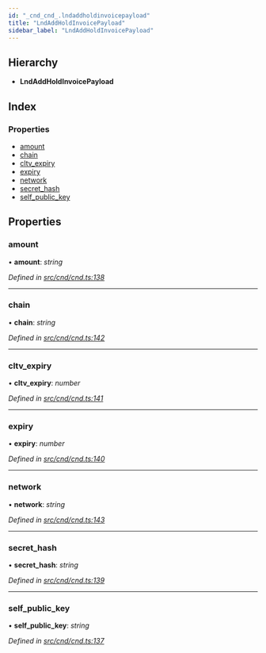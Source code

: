```yaml
---
id: "_cnd_cnd_.lndaddholdinvoicepayload"
title: "LndAddHoldInvoicePayload"
sidebar_label: "LndAddHoldInvoicePayload"
---
```


## Hierarchy

* **LndAddHoldInvoicePayload**

## Index

### Properties

* [amount](_cnd_cnd_.lndaddholdinvoicepayload.md#amount)
* [chain](_cnd_cnd_.lndaddholdinvoicepayload.md#chain)
* [cltv_expiry](_cnd_cnd_.lndaddholdinvoicepayload.md#cltv_expiry)
* [expiry](_cnd_cnd_.lndaddholdinvoicepayload.md#expiry)
* [network](_cnd_cnd_.lndaddholdinvoicepayload.md#network)
* [secret_hash](_cnd_cnd_.lndaddholdinvoicepayload.md#secret_hash)
* [self_public_key](_cnd_cnd_.lndaddholdinvoicepayload.md#self_public_key)

## Properties

###  amount

• **amount**: *string*

*Defined in [src/cnd/cnd.ts:138](https://github.com/comit-network/comit-js-sdk/blob/a4cf34a/src/cnd/cnd.ts#L138)*

___

###  chain

• **chain**: *string*

*Defined in [src/cnd/cnd.ts:142](https://github.com/comit-network/comit-js-sdk/blob/a4cf34a/src/cnd/cnd.ts#L142)*

___

###  cltv_expiry

• **cltv_expiry**: *number*

*Defined in [src/cnd/cnd.ts:141](https://github.com/comit-network/comit-js-sdk/blob/a4cf34a/src/cnd/cnd.ts#L141)*

___

###  expiry

• **expiry**: *number*

*Defined in [src/cnd/cnd.ts:140](https://github.com/comit-network/comit-js-sdk/blob/a4cf34a/src/cnd/cnd.ts#L140)*

___

###  network

• **network**: *string*

*Defined in [src/cnd/cnd.ts:143](https://github.com/comit-network/comit-js-sdk/blob/a4cf34a/src/cnd/cnd.ts#L143)*

___

###  secret_hash

• **secret_hash**: *string*

*Defined in [src/cnd/cnd.ts:139](https://github.com/comit-network/comit-js-sdk/blob/a4cf34a/src/cnd/cnd.ts#L139)*

___

###  self_public_key

• **self_public_key**: *string*

*Defined in [src/cnd/cnd.ts:137](https://github.com/comit-network/comit-js-sdk/blob/a4cf34a/src/cnd/cnd.ts#L137)*
